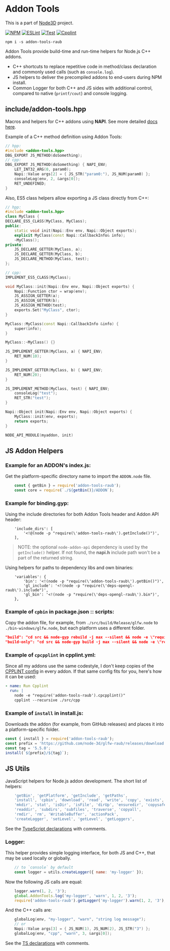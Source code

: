 # Addon Tools

This is a part of [Node3D](https://github.com/node-3d) project.

[![NPM](https://badge.fury.io/js/addon-tools-raub.svg)](https://badge.fury.io/js/addon-tools-raub)
[![ESLint](https://github.com/node-3d/addon-tools-raub/actions/workflows/eslint.yml/badge.svg)](https://github.com/node-3d/addon-tools-raub/actions/workflows/eslint.yml)
[![Test](https://github.com/node-3d/addon-tools-raub/actions/workflows/test.yml/badge.svg)](https://github.com/node-3d/addon-tools-raub/actions/workflows/test.yml)
[![Cpplint](https://github.com/node-3d/addon-tools-raub/actions/workflows/cpplint.yml/badge.svg)](https://github.com/node-3d/addon-tools-raub/actions/workflows/cpplint.yml)

```console
npm i -s addon-tools-raub
```

Addon Tools provide build-time and run-time helpers for Node.js C++ addons.
- C++ shortcuts to replace repetitive code in method/class
declaration and commonly used calls (such as `console.log`).
- JS helpers to deliver the precompiled addons to end-users during NPM install.
- Common Logger for both C++ and JS sides with additional control,
compared to native (`printf/cout`) and console logging.

## include/addon-tools.hpp

Macros and helpers for C++ addons using **NAPI**.
See more detailed [docs here](/doc).

Example of a C++ method definition using Addon Tools:

```c++
// hpp:
#include <addon-tools.hpp>
DBG_EXPORT JS_METHOD(doSomething);
// cpp:
DBG_EXPORT JS_METHOD(doSomething) { NAPI_ENV;
	LET_INT32_ARG(0, param0);
	Napi::Value args[2] = { JS_STR("param0:"), JS_NUM(param0) };
	consoleLog(env, 2, &args[0]);
	RET_UNDEFINED;
}
```

Also, ES5 class helpers allow exporting a JS class directly from C++:

```cpp
// hpp:
#include <addon-tools.hpp>
class MyClass {
DECLARE_ES5_CLASS(MyClass, MyClass);
public:
	static void init(Napi::Env env, Napi::Object exports);
	explicit MyClass(const Napi::CallbackInfo& info);
	~MyClass();
private:
	JS_DECLARE_GETTER(MyClass, a);
	JS_DECLARE_GETTER(MyClass, b);
	JS_DECLARE_METHOD(MyClass, test);
};

// cpp:
IMPLEMENT_ES5_CLASS(MyClass);

void MyClass::init(Napi::Env env, Napi::Object exports) {
	Napi::Function ctor = wrap(env);
	JS_ASSIGN_GETTER(a);
	JS_ASSIGN_GETTER(b);
	JS_ASSIGN_METHOD(test);
	exports.Set("MyClass", ctor);
}

MyClass::MyClass(const Napi::CallbackInfo &info) {
	super(info);
}

MyClass::~MyClass() {}

JS_IMPLEMENT_GETTER(MyClass, a) { NAPI_ENV;
	RET_NUM(10);
}

JS_IMPLEMENT_GETTER(MyClass, b) { NAPI_ENV;
	RET_NUM(20);
}

JS_IMPLEMENT_METHOD(MyClass, test) { NAPI_ENV;
	consoleLog("test");
	RET_STR("test");
}

Napi::Object init(Napi::Env env, Napi::Object exports) {
	MyClass::init(env, exports);
	return exports;
}

NODE_API_MODULE(myaddon, init)
```

## JS Addon Helpers

### Example for an ADDON's **index.js**:

Get the platform-specific directory name to import the `ADDON.node` file.

```js
	const { getBin } = require('addon-tools-raub');
	const core = require(`./${getBin()}/ADDON`);
```


### Example for **binding.gyp**:

Using the include directories for both Addon Tools header
and Addon API header:

```gyp
	'include_dirs': [
		'<!@(node -p "require(\'addon-tools-raub\').getInclude()")',
	],
```

> NOTE: the optional `node-addon-api` dependency is used by the `getInclude()`
helper. If not found,
	the **napi.h** include path won't be a part of the returned string.

Using helpers for paths to dependency libs and own binaries:

```gyp
	'variables': {
		'bin': '<!(node -p "require(\'addon-tools-raub\').getBin()")',
		'gl_include': '<!(node -p "require(\'deps-opengl-raub\').include")',
		'gl_bin': '<!(node -p "require(\'deps-opengl-raub\').bin")',
	},
```


### Example of `cpbin` in **package.json :: scripts**:

Copy the addon file, for example, from `./src/build/Release/glfw.node`
to `./bin-windows/glfw.node`, but each platform uses a different folder.

```json
"build": "cd src && node-gyp rebuild -j max --silent && node -e \"require('addon-tools-raub').cpbin('glfw')\"",
"build-only": "cd src && node-gyp build -j max --silent && node -e \"require('addon-tools-raub').cpbin('glfw')\"",
```

### Example of `cpcpplint` in **cpplint.yml**:

Since all my addons use the same codestyle, I don't keep
copies of the [CPPLINT config](/utils/CPPLINT.cfg) in
every addon. If that same config fits for you,
here's how it can be used:

```yml
- name: Run Cpplint
  run: |
    node -e "require('addon-tools-raub').cpcpplint()"
    cpplint --recursive ./src/cpp
```

### Example of `install` in **install.js**:

Downloads the addon (for example, from GitHub releases) and places
it into a platform-specific folder.

```js
const { install } = require('addon-tools-raub');
const prefix = 'https://github.com/node-3d/glfw-raub/releases/download';
const tag = '5.5.0';
install(`${prefix}/${tag}`);
```

## JS Utils

JavaScript helpers for Node.js addon development. The short list of helpers:

```js
	'getBin', 'getPlatform', 'getInclude', 'getPaths',
	'install', 'cpbin', 'download', 'read', 'write', 'copy', 'exists',
	'mkdir', 'stat', 'isDir', 'isFile', 'dirUp', 'ensuredir', 'copysafe',
	'readdir', 'subdirs', 'subfiles', 'traverse', 'copyall',
	'rmdir', 'rm', 'WritableBuffer', 'actionPack',
	'createLogger', 'setLevel', 'getLevel', 'getLoggers',
```

See the [TypeScript declarations](/index.d.ts) with comments.

### Logger:

This helper provides simple logging interface, for both JS and C++, that may be used
locally or globally.

```js
	// to `console` by default
	const logger = utils.createLogger({ name: 'my-logger' });
```

Now the following JS calls are equal:

```js
	logger.warn(1, 2, '3');
	global.AddonTools.log('my-logger', 'warn', 1, 2, '3');
	require('addon-tools-raub').getLogger('my-logger').warn(1, 2, '3');
```

And the C++ calls are:

```cpp
	globalLog(env, "my-logger", "warn", "string log message");
	// or
	Napi::Value args[3] = { JS_NUM(1), JS_NUM(2), JS_STR("3") };
	globalLog(env, "cpp", "warn", 3, &args[0]);
```

See the [TS declarations](/index.d.ts) with comments.
